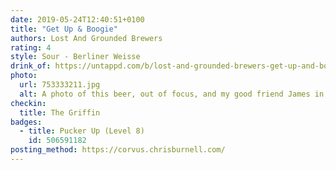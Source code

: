 ```yaml
---
date: 2019-05-24T12:40:51+0100
title: "Get Up & Boogie"
authors: Lost And Grounded Brewers
rating: 4
style: Sour - Berliner Weisse
drink_of: https://untappd.com/b/lost-and-grounded-brewers-get-up-and-boogie/3099667
photo:
  url: 753333211.jpg
  alt: A photo of this beer, out of focus, and my good friend James in the background and in focus also enjoying a beer on a sunny May afternoon
checkin:
  title: The Griffin
badges:
  - title: Pucker Up (Level 8)
    id: 506591182
posting_method: https://corvus.chrisburnell.com/
---
```

